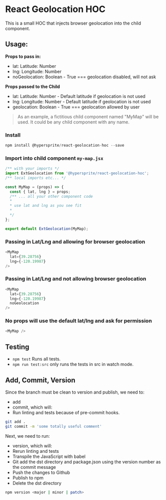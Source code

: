 # React Geolocation HOC

This is a small HOC that injects browser geolocation into the child component.

## Usage:

**Props to pass in:**

* lat: Latitude: Number
* lng: Longitude: Number
* noGeolocation: Boolean - True === geolocation disabled, will not ask

**Props passed to the Child**

* lat: Latitude: Number - Default latitude if geolocation is not used
* lng: Longitude: Number - Default latitude if geolocation is not used
* geolocation: Boolean - True === geolocation allowed by user

> As an example, a fictitious child component named "MyMap" will be used. It could be any child component with any name.

### Install
```js
npm install @hypersprite/react-geolocation-hoc --save
```

### Import into child component ```my-map.jsx```
```js
/** with your imports */
import ExtGeolocation from '@hypersprite/react-geolocation-hoc';
/** local imports etc... */

const MyMap = (props) => {
  const { lat, lng } = props;
  /** ... all your other component code
  *
  * use lat and lng as you see fit
  *
  */
};

export default ExtGeolocation(MyMap);
```


### Passing in Lat/Lng and allowing for browser geolocation
```js
<MyMap
  lat={39.28756}
  lng={-120.19987}
/>
```

### Passing in Lat/Lng and not allowing browser geolocation
```js
<MyMap
  lat={39.28756}
  lng={-120.19987}
  noGeolocation
/>
```

### No props will use the default lat/lng and ask for permission
```js
<MyMap />
```


## Testing

* ```npm test``` Runs all tests.
* ```npm run test:src``` only runs the tests in src in watch mode.

## Add, Commit, Version

Since the branch must be clean to version and publish, we need to:

* add
* commit, which will:
 * Run linting and tests because of pre-commit hooks.

```bash
git add .
git commit -m 'some totally useful comment'
```

Next, we need to run:
* version, which will:
 * Rerun linting and tests
 * Transpile the JavaScript with babel
 * Git add the dst directory and package.json using the version number as the commit message
 * Push the changes to Github
 * Publish to npm
 * Delete the dst directory

```bash   
npm version <major | minor | patch>
```
